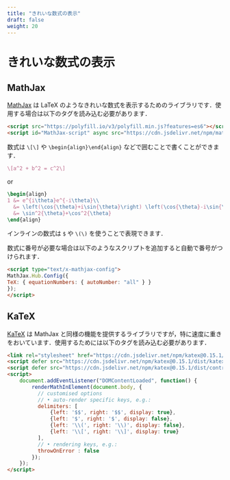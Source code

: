 ```yaml
---
title: "きれいな数式の表示"
draft: false
weight: 20
---
```


# きれいな数式の表示

## **MathJax**

[MathJax](https://www.mathjax.org/) は LaTeX のようなきれいな数式を表示するためのライブラリです．使用する場合は以下のタグを読み込む必要があります．

```html
<script src="https://polyfill.io/v3/polyfill.min.js?features=es6"></script>
<script id="MathJax-script" async src="https://cdn.jsdelivr.net/npm/mathjax@3/es5/tex-mml-chtml.js"></script>
```

数式は `\[\]` や `\begin{align}\end{align}` などで囲むことで書くことができます．

```latex
\[a^2 + b^2 = c^2\]
```

or

```latex
\begin{align}
1 &= e^{i\theta}e^{-i\theta}\\
  &= \left(\cos{\theta}+i\sin{\theta}\right) \left(\cos{\theta}-i\sin{\theta}\right)\\
  &= \sin^2{\theta}+\cos^2{\theta}
\end{align}
```

インラインの数式は `$` や `\(\)` を使うことで表現できます．

数式に番号が必要な場合は以下のようなスクリプトを追加すると自動で番号がつけられます．

```html
<script type="text/x-mathjax-config">
MathJax.Hub.Config({
TeX: { equationNumbers: { autoNumber: "all" } }
});
</script>
```

## **KaTeX**

[KaTeX](https://katex.org/) は MathJax と同様の機能を提供するライブラリですが，特に速度に重きをおいています．使用するためには以下のタグを読み込む必要があります．

```html
<link rel="stylesheet" href="https://cdn.jsdelivr.net/npm/katex@0.15.1/dist/katex.min.css" integrity="sha384-R4558gYOUz8mP9YWpZJjofhk+zx0AS11p36HnD2ZKj/6JR5z27gSSULCNHIRReVs" crossorigin="anonymous">
<script defer src="https://cdn.jsdelivr.net/npm/katex@0.15.1/dist/katex.min.js" integrity="sha384-z1fJDqw8ZApjGO3/unPWUPsIymfsJmyrDVWC8Tv/a1HeOtGmkwNd/7xUS0Xcnvsx" crossorigin="anonymous"></script>
<script defer src="https://cdn.jsdelivr.net/npm/katex@0.15.1/dist/contrib/auto-render.min.js" integrity="sha384-+XBljXPPiv+OzfbB3cVmLHf4hdUFHlWNZN5spNQ7rmHTXpd7WvJum6fIACpNNfIR" crossorigin="anonymous"></script>
<script>
    document.addEventListener("DOMContentLoaded", function() {
        renderMathInElement(document.body, {
          // customised options
          // • auto-render specific keys, e.g.:
          delimiters: [
              {left: '$$', right: '$$', display: true},
              {left: '$', right: '$', display: false},
              {left: '\\(', right: '\\)', display: false},
              {left: '\\[', right: '\\]', display: true}
          ],
          // • rendering keys, e.g.:
          throwOnError : false
        });
    });
</script>
```
